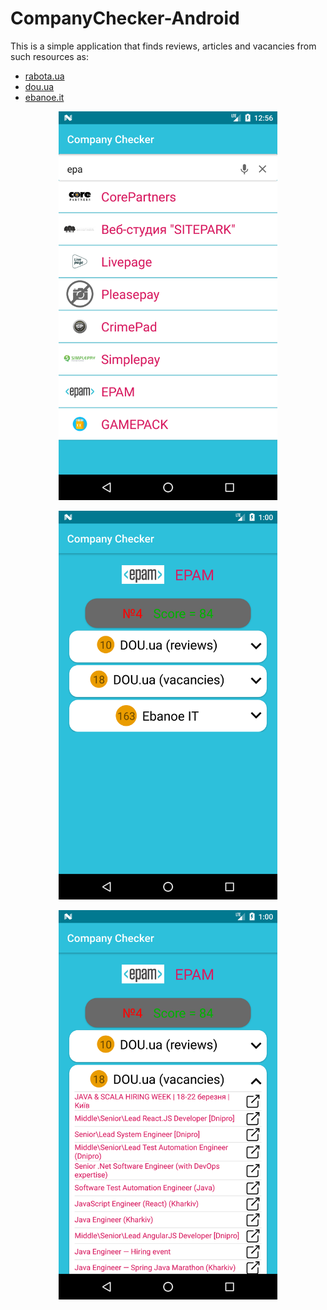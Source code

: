 # CompanyChecker-Android

This is a simple application that finds reviews, articles and vacancies from such resources as:
- [rabota.ua](rabota.ua)
- [dou.ua](dou.ua)
- [ebanoe.it](ebanoe.it)

<p align="center">
  <img src="screen1.png" width="350" alt="Screenshot_1">
</p>

<p align="center">
  <img src="screen2.png" width="350" alt="Screenshot_2">
</p>

<p align="center">
  <img src="screen3.png" width="350" alt="Screenshot_3">
</p>
